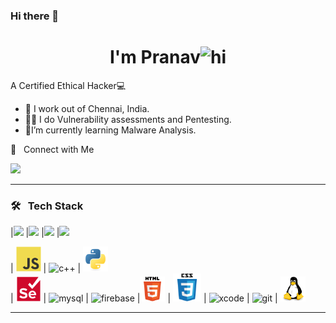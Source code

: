 ### Hi there 👋

<p align="center">

<h1 align="center"> I'm Pranav<img src="https://user-images.githubusercontent.com/1303154/88677602-1635ba80-d120-11ea-84d8-d263ba5fc3c0.gif" width="28px" alt="hi"></h1>

A Certified Ethical Hacker💻

<!-- TODO: Add last video link -->

- 🤔 I work out of Chennai, India.
- 🧑‍💻 I do Vulnerability assessments and Pentesting.
- :seedling:I’m currently learning Malware Analysis.

🤝 &nbsp; Connect with Me

[<img src="https://img.shields.io/badge/linkedin-%230077B5.svg?&style=for-the-badge&logo=linkedin&logoColor=white" />](https://www.linkedin.com/in/pranav-r13/)

<hr>

### 🛠 &nbsp; Tech Stack
|<img src= "https://www.vectorlogo.zone/logos/dotnet/dotnet-ar21.svg" width = 40>
|<img src = "https://www.vectorlogo.zone/logos/getbootstrap/getbootstrap-ar21.svg" width = 40>
|<img src = "https://www.vectorlogo.zone/logos/microsoft_azure/microsoft_azure-icon.svg" width = 40>
|<img src="https://www.vectorlogo.zone/logos/swift/swift-official.svg" width=80> 
<!--| <img src="https://www.vectorlogo.zone/logos/java/java-vertical.svg" width="40">  -->
| <img src="https://raw.githubusercontent.com/devicons/devicon/master/icons/javascript/javascript-original.svg" width="40"> 
| <img src="https://raw.githubusercontent.com/coderjojo/coderjojo/master/img/cpp.png" alt="c++" width="40"> 
| <img src="https://raw.githubusercontent.com/devicons/devicon/master/icons/python/python-original.svg" alt="python" width="40">  
| <img src="https://raw.githubusercontent.com/devicons/devicon/1119b9f84c0290e0f0b38982099a2bd027a48bf1/icons/selenium/selenium-original.svg" alt="selenium" width="40"> 
| <img src="https://www.vectorlogo.zone/logos/mysql/mysql-ar21.svg" alt="mysql" width="40"> 
| <img src="https://www.vectorlogo.zone/logos/firebase/firebase-icon.svg" alt="firebase" width="40"> 
|<img src="https://raw.githubusercontent.com/devicons/devicon/master/icons/html5/html5-original-wordmark.svg" alt="html5" width="40"> 
| <img src="https://raw.githubusercontent.com/devicons/devicon/master/icons/css3/css3-original-wordmark.svg" alt="css3" width="45" height="45"/> 
| <img src="https://www.vectorlogo.zone/logos/apple_xcode/apple_xcode-icon.svg" alt="xcode" width="40"> 
| <img src="https://www.vectorlogo.zone/logos/git-scm/git-scm-icon.svg" alt="git" width="40"> 
| <img src="https://raw.githubusercontent.com/devicons/devicon/master/icons/linux/linux-original.svg" alt="linux" width="40"> 

<hr>
<!--
### ⚙️ &nbsp; Git Analytics -->
 
<!-- <p><img align="center" src="https://github-readme-stats.vercel.app/api?username=pranrav-r13&theme=dark&show_icons=true" /></p>
<p>&nbsp;<img align="center" src="https://github-readme-stats.vercel.app/api/top-langs/?username=pranav-r13&theme=dark&layout=compact" width="410" /></p> -->


<!--![Pranav's GitHub stats](https://github-readme-stats.vercel.app/api?username=pranav-r13&show_icons=true&theme=synthwave)

![Top Langs](https://github-readme-stats.vercel.app/api/top-langs/?username=pranav-r13) -->
